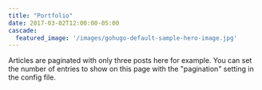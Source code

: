 ```yaml
---
title: "Portfolio"
date: 2017-03-02T12:00:00-05:00
cascade:
  featured_image: '/images/gohugo-default-sample-hero-image.jpg'
---
```


Articles are paginated with only three posts here for example. You can set the
number of entries to show on this page with the "pagination" setting in the
config file.
